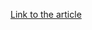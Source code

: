 [Link to the article](https://decoded.avast.io/martinchlumecky/hotrat-the-risks-of-illegal-software-downloads-and-hidden-autohotkey-script-within/)
